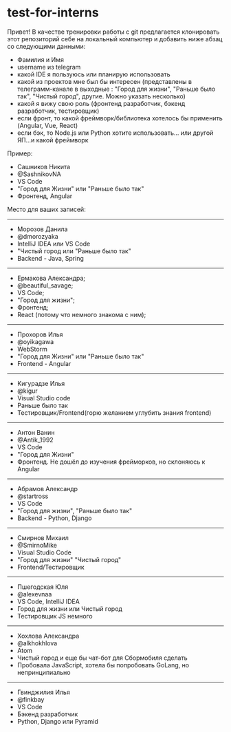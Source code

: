 # test-for-interns

Привет!
В качестве тренировки работы с git предлагается
клонировать этот репозиторий себе на локальный компьютер и добавить ниже абзац со следующими данными:

- Фамилия и Имя
- username из telegram
- какой IDE я пользуюсь или планирую использовать
- какой из проектов мне был бы интересен
(представлены в телеграмм-канале в выходные : "Город для жизни", "Раньше было так", "Чистый город", другие. Можно указать несколько)
- какой я вижу свою роль (фронтенд разработчик, бэкенд разработчик, тестировщик)
- если фронт, то какой фреймворк/библиотека хотелось бы применить (Angular, Vue, React)
- если бэк, то Node.js или Python хотите использовать... или другой ЯП...и какой фреймворк


Пример:
- Cашников Никита
- @SashnikovNA
- VS Code
- "Город для Жизни" или "Раньше было так"
- Фронтенд, Angular


Место для ваших записей:

---

- Морозов Данила
- @dmorozyaka
- IntelliJ IDEA или VS Code
- "Чистый город или "Раньше было так"
- Backend - Java, Spring

---

- Ермакова Александра;
- @beautiful_savage;
- VS Code;
- "Город для жизни";
- Фронтенд;
- React (потому что немного знакома с ним);

---

- Прохоров Илья
- @oyikagawa
- WebStorm
- "Город для Жизни" или "Раньше было так"
- Frontend - Angular

---

- Кигурадзе Илья
- @kigur
- Visual Studio code
- Раньше было так
- Тестировщик/Frontend(горю желанием углубить знания frontend)

---

- Антон Ванин
- @Antik_1992
- VS Code
- "Город для Жизни"
- Фронтенд. Не дошёл до изучения фрейморков, но склоняюсь к Angular

---

- Абрамов Александр
- @startross
- VS Code
- "Город для жизни", "Раньше было так"
- Backend - Python, Django

---

- Смирнов Михаил
- @SmirnoMike
- Visual Studio Code
- "Город для жизни" "Чистый город"
- Frontend/Тестировщик

---

- Пшегодская Юля
- @alexevnaa
- VS Code, IntelliJ IDEA
- Город для жизни или Чистый город
- Тестировщик JS немного

---

- Хохлова Александра
- @alkhokhlova
- Atom
- Чистый город и еще бы чат-бот для Сбормобиля сделать
- Пробовала JavaScript, хотела бы попробовать GoLang, но непринципиально

---

- Гвинджилия Илья
- @finkbay
- VS Code
- Бэкенд разработчик
- Python, Django или Pyramid

